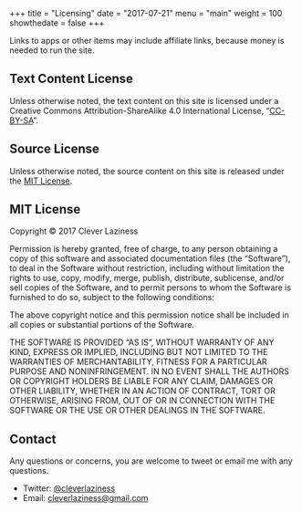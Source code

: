 +++
title = "Licensing"
date = "2017-07-21"
menu = "main"
weight = 100
showthedate = false
+++

Links to apps or other items may include affiliate links, because money is needed to run the site.

## Text Content License
Unless otherwise noted, the text content on this site is licensed under a Creative Commons Attribution-ShareAlike 4.0 International License, “[CC-BY-SA](https://creativecommons.org/licenses/by-sa/4.0/)”.

## Source License
Unless otherwise noted, the source content on this site is released under the [MIT License](https://opensource.org/licenses/MIT).

## MIT License
Copyright © 2017 Clever Laziness

Permission is hereby granted, free of charge, to any person obtaining a copy of this software and associated documentation files (the “Software”), to deal in the Software without restriction, including without limitation the rights to use, copy, modify, merge, publish, distribute, sublicense, and/or sell copies of the Software, and to permit persons to whom the Software is furnished to do so, subject to the following conditions:

The above copyright notice and this permission notice shall be included in all copies or substantial portions of the Software.

THE SOFTWARE IS PROVIDED “AS IS”, WITHOUT WARRANTY OF ANY KIND, EXPRESS OR IMPLIED, INCLUDING BUT NOT LIMITED TO THE WARRANTIES OF MERCHANTABILITY, FITNESS FOR A PARTICULAR PURPOSE AND NONINFRINGEMENT. IN NO EVENT SHALL THE AUTHORS OR COPYRIGHT HOLDERS BE LIABLE FOR ANY CLAIM, DAMAGES OR OTHER LIABILITY, WHETHER IN AN ACTION OF CONTRACT, TORT OR OTHERWISE, ARISING FROM, OUT OF OR IN CONNECTION WITH THE SOFTWARE OR THE USE OR OTHER DEALINGS IN THE SOFTWARE.

## Contact
Any questions or concerns, you are welcome to tweet or email me with any questions.

* Twitter: [@cleverlaziness](https://www.twitter.com/cleverlaziness)
* Email: [cleverlaziness@gmail.com](mailto:cleverlaziness@gmail.com)
